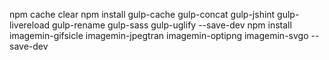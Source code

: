 npm cache clear
npm install gulp-cache gulp-concat gulp-jshint gulp-livereload gulp-rename gulp-sass gulp-uglify --save-dev
npm install imagemin-gifsicle imagemin-jpegtran imagemin-optipng imagemin-svgo --save-dev